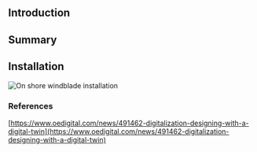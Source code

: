 ## Introduction


## Summary


## Installation


![On shore windblade installation](https://www.linkedin.com/posts/ips-baltics_blade-installation-ugcPost-6856109022748180482-n4DJ/)


### References

[https://www.oedigital.com/news/491462-digitalization-designing-with-a-digital-twin](https://www.oedigital.com/news/491462-digitalization-designing-with-a-digital-twin)
